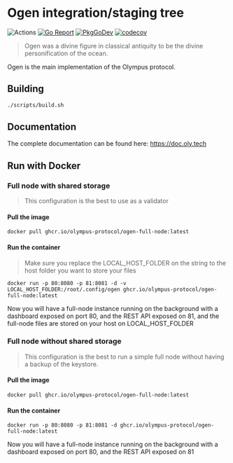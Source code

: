 # Ogen integration/staging tree

![Actions](https://github.com/olympus-protocol/ogen/workflows/Ogen/badge.svg)
[![Go Report](https://goreportcard.com/badge/github.com/olympus-protocol/ogen)](https://goreportcard.com/report/github.com/olympus-protocol/ogen)
[![PkgGoDev](https://pkg.go.dev/badge/github.com/olympus-protocol/ogen?tab=doc)](https://pkg.go.dev/github.com/olympus-protocol/ogen?tab=doc)
[![codecov](https://codecov.io/gh/olympus-protocol/ogen/branch/master/graph/badge.svg)](https://codecov.io/gh/olympus-protocol/ogen)

> Ogen was a divine figure in classical antiquity to be the divine personification of the ocean.

Ogen is the main implementation of the Olympus protocol.

## Building

```bash
./scripts/build.sh
```

## Documentation

The complete documentation can be found here: <https://doc.oly.tech>

## Run with Docker

### Full node with shared storage
> This configuration is the best to use as a validator

#### Pull the image
```
docker pull ghcr.io/olympus-protocol/ogen-full-node:latest
```

#### Run the container
> Make sure you replace the LOCAL_HOST_FOLDER on the string to the host folder you want to store your files
```
docker run -p 80:8080 -p 81:8081 -d -v LOCAL_HOST_FOLDER:/root/.config/ogen ghcr.io/olympus-protocol/ogen-full-node:latest
```

Now you will have a full-node instance running on the background with a dashboard exposed on port 80, and the REST API exposed on 81, and the full-node files are stored on your host on LOCAL_HOST_FOLDER 

### Full node without shared storage
> This configuration is the best to run a simple full node without having a backup of the keystore. 

#### Pull the image
```
docker pull ghcr.io/olympus-protocol/ogen-full-node:latest
```
#### Run the container
```
docker run -p 80:8080 -p 81:8081 -d ghcr.io/olympus-protocol/ogen-full-node:latest
```

Now you will have a full-node instance running on the background with a dashboard exposed on port 80, and the REST API exposed on 81